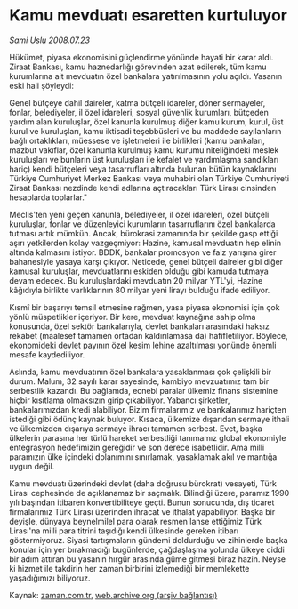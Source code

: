 # Kamu mevduatı esaretten kurtuluyor

*Sami Uslu 2008.07.23*

<tr><td class="metin" colspan="2" style="padding-top: 20px; padding-left: 5px; padding-right: 10px;">Hükümet, piyasa ekonomisini güçlendirme yönünde hayati bir karar aldı. Ziraat Bankası, kamu haznedarlığı görevinden azat edilerek, tüm kamu kurumlarına ait mevduatın özel bankalara yatırılmasının yolu açıldı. Yasanın eski hali şöyleydi:</td></tr><tr><td class="metin" colspan="2" style="padding-top: 20px; padding-left: 5px; padding-right: 10px;"><p> Genel bütçeye dahil daireler, katma bütçeli idareler, döner sermayeler, fonlar, belediyeler, il özel idareleri, sosyal güvenlik kurumları, bütçeden yardım alan kuruluşlar, özel kanunla kurulmuş diğer kamu kurum, kurul, üst kurul ve kuruluşları, kamu iktisadi teşebbüsleri ve bu maddede sayılanların bağlı ortaklıkları, müessese ve işletmeleri ile birlikleri (kamu bankaları, mazbut vakıflar, özel kanunla kurulmuş kamu kurumu niteliğindeki meslek kuruluşları ve bunların üst kuruluşları ile kefalet ve yardımlaşma sandıkları hariç) kendi bütçeleri veya tasarrufları altında bulunan bütün kaynaklarını Türkiye Cumhuriyet Merkez Bankası veya muhabiri olan Türkiye Cumhuriyeti Ziraat Bankası nezdinde kendi adlarına açtıracakları Türk Lirası cinsinden hesaplarda toplarlar."
<p> Meclis'ten yeni geçen kanunla, belediyeler, il özel idareleri, özel bütçeli kuruluşlar, fonlar ve düzenleyici kurumların tasarruflarını özel bankalarda tutması artık mümkün. Ancak, bürokrasi zamanında bir şekilde gasp ettiği aşırı yetkilerden kolay vazgeçmiyor: Hazine, kamusal mevduatın hep elinin altında kalmasını istiyor. BDDK, bankalar promosyon ve faiz yarışına girer bahanesiyle yasaya karşı çıkıyor. Neticede, genel bütçeli daireler gibi diğer kamusal kuruluşlar, mevduatlarını eskiden olduğu gibi kamuda tutmaya devam edecek. Bu kuruluşlardaki mevduatın 20 milyar YTL'yi, Hazine kâğıdıyla birlikte varlıklarının 80 milyar yeni lirayı bulduğu ifade ediliyor. 
<p> Kısmî bir başarıyı temsil etmesine rağmen, yasa piyasa ekonomisi için çok yönlü müspetlikler içeriyor. Bir kere, mevduat kaynağına sahip olma konusunda, özel sektör bankalarıyla, devlet bankaları arasındaki haksız rekabet (maalesef tamamen ortadan kaldırılamasa da) hafifletiliyor. Böylece, ekonomideki devlet payının özel kesim lehine azaltılması yonünde önemli mesafe kaydediliyor. 
<p> Aslında, kamu mevduatının özel bankalara yasaklanması çok çelişkili bir durum. Malum, 32 sayılı karar sayesinde, kambiyo mevzuatımız tam bir serbestlik kazandı. Bu bağlamda, ecnebi paralar ülkemiz finans sistemine hiçbir kısıtlama olmaksızın girip çıkabiliyor. Yabancı şirketler, bankalarımızdan kredi alabiliyor. Bizim firmalarımız ve bankalarımız hariçten istediği gibi ödünç kaynak buluyor. Kısaca, ülkemize dışarıdan sermaye ithali ve ülkemizden dışarıya sermaye ihracı tamamen serbest. Evet, başka ülkelerin parasına her türlü hareket serbestliği tanımamız global ekonomiyle entegrasyon hedefimizin gereğidir ve son derece isabetlidir. Ama milli paramızın ülke içindeki dolanımını sınırlamak, yasaklamak akıl ve mantığa uygun değil. 
<p> Kamu mevduatı üzerindeki devlet (daha doğrusu bürokrat) vesayeti, Türk Lirası cephesinde de açıklanamaz bir saçmalık. Bilindiği üzere, paramız 1990 yılı başından itibaren konvertibiliteye geçti. Bunun sonucunda, dış ticaret firmalarımız Türk Lirası üzerinden ihracat ve ithalat yapabiliyor. Başka bir deyişle, dünyaya beynelmilel para olarak resmen lanse ettiğimiz Türk Lirası'na milli para titrini taşıdığı kendi ülkesinde gereken itibarı göstermiyoruz. Siyasi tartışmaların gündemi doldurduğu ve zihinlerde başka konular için yer bırakmadığı bugünlerde, çağdaşlaşma yolunda ülkeye ciddi bir adım attıran bu yasanın hırgür arasında güme gitmesi biraz hazin. Neyse ki hizmet ile takdirin her zaman birbirini izlemediği bir memlekette yaşadığımızı biliyoruz.<br/></p></p></p></p></p></td></tr>

Kaynak: [zaman.com.tr](http://zaman.com.tr/yazar.do?yazino=717422), [web.archive.org (arşiv bağlantısı)](http://web.archive.org/web/20080828114057/http://www.zaman.com.tr:80/yazar.do?yazino=717422)
